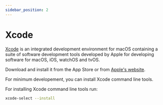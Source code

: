 ```yaml
---
sidebar_position: 2
---
```


# Xcode
[Xcode](https://developer.apple.com/xcode/) is an integrated development environment for macOS containing a suite of software development tools developed by Apple for developing software for macOS, iOS, watchOS and tvOS.

Download and install it from the App Store or from [Apple's website](https://developer.apple.com/xcode/).

For minimum developement, you can install Xcode command line tools.

For installing Xcode command line tools run:
```bash
xcode-select --install
```